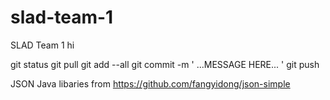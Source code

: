 # slad-team-1
SLAD Team 1
hi

git status
git pull
git add --all
git commit -m ' ...MESSAGE HERE... '
git push

JSON Java libaries from https://github.com/fangyidong/json-simple
